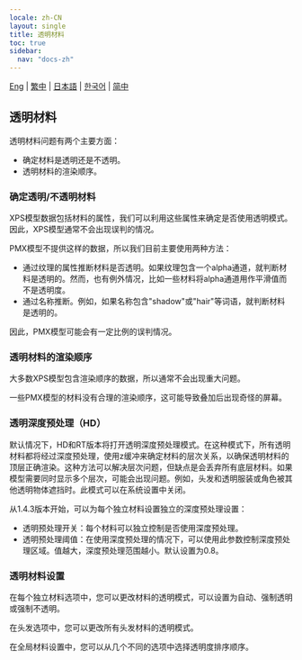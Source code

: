 ```yaml
---
locale: zh-CN
layout: single
title: 透明材料
toc: true
sidebar:
  nav: "docs-zh"
---
```

[Eng](/dancexr/features/transparency) | [繁中](/tw/dancexr/features/transparency) | [日本語](/jp/dancexr/features/transparency) | [한국어](/kr/dancexr/features/transparency) | [简中](/zh/dancexr/features/transparency)


## 透明材料

透明材料问题有两个主要方面：

* 确定材料是透明还是不透明。
* 透明材料的渲染顺序。

### 确定透明/不透明材料

XPS模型数据包括材料的属性，我们可以利用这些属性来确定是否使用透明模式。因此，XPS模型通常不会出现误判的情况。

PMX模型不提供这样的数据，所以我们目前主要使用两种方法：
* 通过纹理的属性推断材料是否透明。如果纹理包含一个alpha通道，就判断材料是透明的。然而，也有例外情况，比如一些材料将alpha通道用作平滑值而不是透明度。
* 通过名称推断。例如，如果名称包含"shadow"或"hair"等词语，就判断材料是透明的。

因此，PMX模型可能会有一定比例的误判情况。

### 透明材料的渲染顺序

大多数XPS模型包含渲染顺序的数据，所以通常不会出现重大问题。

一些PMX模型的材料没有合理的渲染顺序，这可能导致叠加后出现奇怪的屏幕。

### 透明深度预处理（HD）
默认情况下，HD和RT版本将打开透明深度预处理模式。在这种模式下，所有透明材料都将经过深度预处理，使用z缓冲来确定材料的层次关系，以确保透明材料的顶层正确渲染。这种方法可以解决层次问题，但缺点是会丢弃所有底层材料。如果模型需要同时显示多个层次，可能会出现问题。例如，头发和透明服装或角色被其他透明物体遮挡时。此模式可以在系统设置中关闭。

从1.4.3版本开始，可以为每个独立材料设置独立的深度预处理设置：

* 透明预处理开关：每个材料可以独立控制是否使用深度预处理。
* 透明预处理阈值：在使用深度预处理的情况下，可以使用此参数控制深度预处理区域。值越大，深度预处理范围越小。默认设置为0.8。

### 透明材料设置

在每个独立材料选项中，您可以更改材料的透明模式，可以设置为自动、强制透明或强制不透明。

在头发选项中，您可以更改所有头发材料的透明模式。

在全局材料设置中，您可以从几个不同的选项中选择透明度排序顺序。